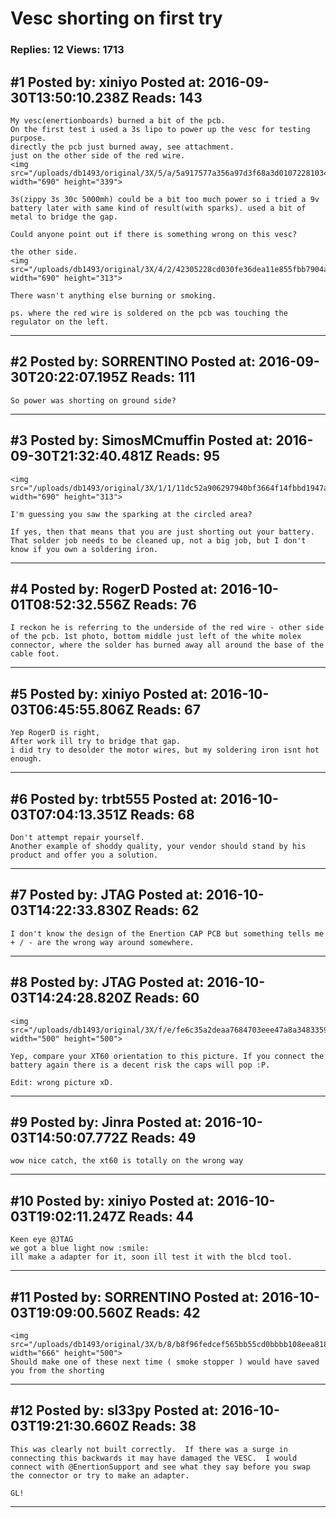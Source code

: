 # Vesc shorting on first try

### Replies: 12 Views: 1713

## \#1 Posted by: xiniyo Posted at: 2016-09-30T13:50:10.238Z Reads: 143

```
My vesc(enertionboards) burned a bit of the pcb.
On the first test i used a 3s lipo to power up the vesc for testing purpose.
directly the pcb just burned away, see attachment.
just on the other side of the red wire.
<img src="/uploads/db1493/original/3X/5/a/5a917577a356a97d3f68a3d010722810347f5de8.jpg" width="690" height="339">

3s(zippy 3s 30c 5000mh) could be a bit too much power so i tried a 9v battery later with same kind of result(with sparks). used a bit of metal to bridge the gap.

Could anyone point out if there is something wrong on this vesc?

the other side.
<img src="/uploads/db1493/original/3X/4/2/42305228cd030fe36dea11e855fbb7904ae6b007.jpg" width="690" height="313">

There wasn't anything else burning or smoking.

ps. where the red wire is soldered on the pcb was touching the regulator on the left.
```

---
## \#2 Posted by: SORRENTINO Posted at: 2016-09-30T20:22:07.195Z Reads: 111

```
So power was shorting on ground side?
```

---
## \#3 Posted by: SimosMCmuffin Posted at: 2016-09-30T21:32:40.481Z Reads: 95

```
<img src="/uploads/db1493/original/3X/1/1/11dc52a906297940bf3664f14fbbd1947aeddf2b.jpg" width="690" height="313">

I'm guessing you saw the sparking at the circled area?

If yes, then that means that you are just shorting out your battery. That solder job needs to be cleaned up, not a big job, but I don't know if you own a soldering iron.
```

---
## \#4 Posted by: RogerD Posted at: 2016-10-01T08:52:32.556Z Reads: 76

```
I reckon he is referring to the underside of the red wire - other side of the pcb. 1st photo, bottom middle just left of the white molex connector, where the solder has burned away all around the base of the cable foot.
```

---
## \#5 Posted by: xiniyo Posted at: 2016-10-03T06:45:55.806Z Reads: 67

```
Yep RogerD is right,
After work ill try to bridge that gap.
i did try to desolder the motor wires, but my soldering iron isnt hot enough.
```

---
## \#6 Posted by: trbt555 Posted at: 2016-10-03T07:04:13.351Z Reads: 68

```
Don't attempt repair yourself.
Another example of shoddy quality, your vendor should stand by his product and offer you a solution.
```

---
## \#7 Posted by: JTAG Posted at: 2016-10-03T14:22:33.830Z Reads: 62

```
I don't know the design of the Enertion CAP PCB but something tells me + / - are the wrong way around somewhere.
```

---
## \#8 Posted by: JTAG Posted at: 2016-10-03T14:24:28.820Z Reads: 60

```
<img src="/uploads/db1493/original/3X/f/e/fe6c35a2deaa7684703eee47a8a34833592d5e5d.jpg" width="500" height="500">

Yep, compare your XT60 orientation to this picture. If you connect the battery again there is a decent risk the caps will pop :P.

Edit: wrong picture xD.
```

---
## \#9 Posted by: Jinra Posted at: 2016-10-03T14:50:07.772Z Reads: 49

```
wow nice catch, the xt60 is totally on the wrong way
```

---
## \#10 Posted by: xiniyo Posted at: 2016-10-03T19:02:11.247Z Reads: 44

```
Keen eye @JTAG
we got a blue light now :smile:
ill make a adapter for it, soon ill test it with the blcd tool.
```

---
## \#11 Posted by: SORRENTINO Posted at: 2016-10-03T19:09:00.560Z Reads: 42

```
<img src="/uploads/db1493/original/3X/b/8/b8f96fedcef565bb55cd0bbbb108eea818cf7bb0.jpg" width="666" height="500">
Should make one of these next time ( smoke stopper ) would have saved you from the shorting
```

---
## \#12 Posted by: sl33py Posted at: 2016-10-03T19:21:30.660Z Reads: 38

```
This was clearly not built correctly.  If there was a surge in connecting this backwards it may have damaged the VESC.  I would connect with @EnertionSupport and see what they say before you swap the connector or try to make an adapter.

GL!
```

---
